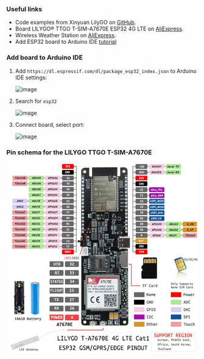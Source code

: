 ### Useful links

- Code examples from Xinyuan LilyGO on [GitHub](https://github.com/Xinyuan-LilyGO/LilyGO-T-A7670X/blob/main/examples).
- Board LILYGO® TTGO T-SIM-A7670E ESP32 4G LTE on [AliExpress](https://www.aliexpress.com/item/1005003036514769.html).
- Wireless Weather Station on [AliExpress](https://www.aliexpress.com/item/1005002879253918.html).
- Add ESP32 board to Arduino IDE [tutorial](https://randomnerdtutorials.com/installing-the-esp32-board-in-arduino-ide-windows-instructions/)

### Add board to Arduino IDE

1. Add `https://dl.espressif.com/dl/package_esp32_index.json` to Arduino IDE settings:

    <img width="800" alt="image" src="https://user-images.githubusercontent.com/1079135/142244604-05675d59-0617-4d8c-a865-9413126ddf05.png">

1. Search for `esp32`

    <img width="800" alt="image" src="https://user-images.githubusercontent.com/1079135/142245041-98a954bc-9b76-4657-88ca-524d6c9669ca.png">

1. Connect board, select port:

    <img width="921" alt="image" src="https://user-images.githubusercontent.com/1079135/142266384-6480e6ed-a01b-4d44-ae21-98b454be8ac0.png">


### Pin schema for the LILYGO TTGO T-SIM-A7670E

![LILYGO-TTGO-T-SIM-A7670E](images/LILYGO-TTGO-T-SIM-A7670E.jpg)
